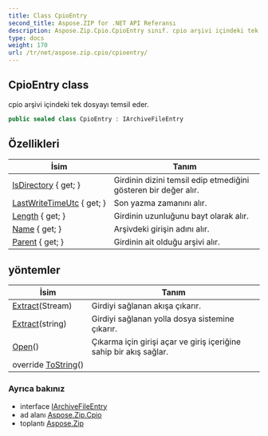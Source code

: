 ```yaml
---
title: Class CpioEntry
second_title: Aspose.ZIP for .NET API Referansı
description: Aspose.Zip.Cpio.CpioEntry sınıf. cpio arşivi içindeki tek dosyayı temsil eder.
type: docs
weight: 170
url: /tr/net/aspose.zip.cpio/cpioentry/
---
```

## CpioEntry class

cpio arşivi içindeki tek dosyayı temsil eder.

```csharp
public sealed class CpioEntry : IArchiveFileEntry
```

## Özellikleri

| İsim | Tanım |
| --- | --- |
| [IsDirectory](../../aspose.zip.cpio/cpioentry/isdirectory/) { get; } | Girdinin dizini temsil edip etmediğini gösteren bir değer alır. |
| [LastWriteTimeUtc](../../aspose.zip.cpio/cpioentry/lastwritetimeutc/) { get; } | Son yazma zamanını alır. |
| [Length](../../aspose.zip.cpio/cpioentry/length/) { get; } | Girdinin uzunluğunu bayt olarak alır. |
| [Name](../../aspose.zip.cpio/cpioentry/name/) { get; } | Arşivdeki girişin adını alır. |
| [Parent](../../aspose.zip.cpio/cpioentry/parent/) { get; } | Girdinin ait olduğu arşivi alır. |

## yöntemler

| İsim | Tanım |
| --- | --- |
| [Extract](../../aspose.zip.cpio/cpioentry/extract/#extract_1)(Stream) | Girdiyi sağlanan akışa çıkarır. |
| [Extract](../../aspose.zip.cpio/cpioentry/extract/#extract)(string) | Girdiyi sağlanan yolla dosya sistemine çıkarır. |
| [Open](../../aspose.zip.cpio/cpioentry/open/)() | Çıkarma için girişi açar ve giriş içeriğine sahip bir akış sağlar. |
| override [ToString](../../aspose.zip.cpio/cpioentry/tostring/)() |  |

### Ayrıca bakınız

* interface [IArchiveFileEntry](../../aspose.zip/iarchivefileentry/)
* ad alanı [Aspose.Zip.Cpio](../../aspose.zip.cpio/)
* toplantı [Aspose.Zip](../../)


